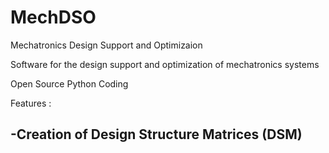 # MechDSO
Mechatronics Design Support and Optimizaion


Software for the design support and optimization of mechatronics systems

Open Source Python Coding


Features :
  
  -Creation of Design Structure Matrices (DSM)
  -
